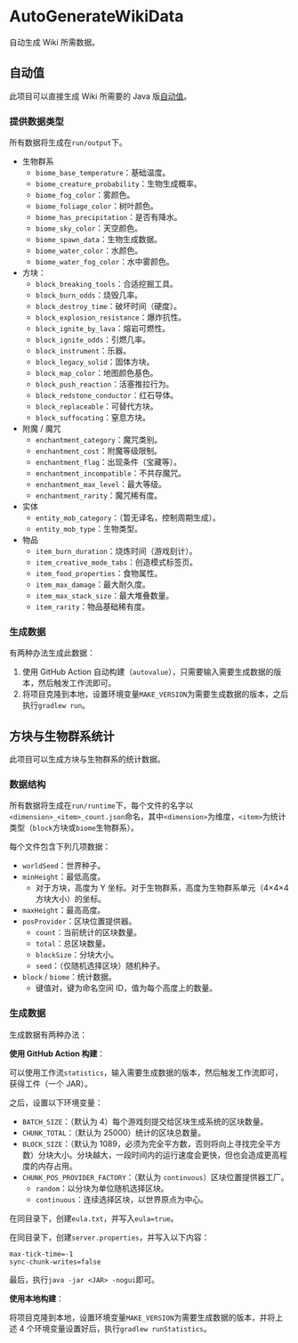 # AutoGenerateWikiData

自动生成 Wiki 所需数据。

## 自动值

此项目可以直接生成 Wiki 所需要的 Java 版[自动值](https://zh.minecraft.wiki/?curid=107468)。

### 提供数据类型

所有数据将生成在`run/output`下。

- 生物群系
    * `biome_base_temperature`：基础温度。
    * `biome_creature_probability`：生物生成概率。
    * `biome_fog_color`：雾颜色。
    * `biome_foliage_color`：树叶颜色。
    * `biome_has_precipitation`：是否有降水。
    * `biome_sky_color`：天空颜色。
    * `biome_spawn_data`：生物生成数据。
    * `biome_water_color`：水颜色。
    * `biome_water_fog_color`：水中雾颜色。
- 方块：
    * `block_breaking_tools`：合适挖掘工具。
    * `block_burn_odds`：烧毁几率。
    * `block_destroy_time`：破坏时间（硬度）。
    * `block_explosion_resistance`：爆炸抗性。
    * `block_ignite_by_lava`：熔岩可燃性。
    * `block_ignite_odds`：引燃几率。
    * `block_instrument`：乐器。
    * `block_legacy_solid`：固体方块。
    * `block_map_color`：地图颜色基色。
    * `block_push_reaction`：活塞推拉行为。
    * `block_redstone_conductor`：红石导体。
    * `block_replaceable`：可替代方块。
    * `block_suffocating`：窒息方块。
- 附魔 / 魔咒
    * `enchantment_category`：魔咒类别。
    * `enchantment_cost`：附魔等级限制。
    * `enchantment_flag`：出现条件（宝藏等）。
    * `enchantment_incompatible`：不共存魔咒。
    * `enchantment_max_level`：最大等级。
    * `enchantment_rarity`：魔咒稀有度。
- 实体
    * `entity_mob_category`：（暂无译名，控制周期生成）。
    * `entity_mob_type`：生物类型。
- 物品
    * `item_burn_duration`：烧炼时间（游戏刻计）。
    * `item_creative_mode_tabs`：创造模式标签页。
    * `item_food_properties`：食物属性。
    * `item_max_damage`：最大耐久度。
    * `item_max_stack_size`：最大堆叠数量。
    * `item_rarity`：物品基础稀有度。

### 生成数据

有两种办法生成此数据：

1. 使用 GitHub Action 自动构建（`autovalue`），只需要输入需要生成数据的版本，然后触发工作流即可。
2. 将项目克隆到本地，设置环境变量`MAKE_VERSION`为需要生成数据的版本，之后执行`gradlew run`。

## 方块与生物群系统计

此项目可以生成方块与生物群系的统计数据。

### 数据结构

所有数据将生成在`run/runtime`下，每个文件的名字以`<dimension>_<item>_count.json`命名，其中`<dimension>`为维度，`<item>`为统计类型（`block`方块或`biome`生物群系）。

每个文件包含下列几项数据：

* `worldSeed`：世界种子。
* `minHeight`：最低高度。
    - 对于方块，高度为 Y 坐标。对于生物群系，高度为生物群系单元（4×4×4方块大小）的坐标。
* `maxHeight`：最高高度。
* `posProvider`：区块位置提供器。
    - `count`：当前统计的区块数量。
    - `total`：总区块数量。
    - `blockSize`：分块大小。
    - `seed`：（仅随机选择区块）随机种子。
* `block` / `biome`：统计数据。
    - 键值对，键为命名空间 ID，值为每个高度上的数量。

### 生成数据

生成数据有两种办法：

**使用 GitHub Action 构建**：

可以使用工作流`statistics`，输入需要生成数据的版本，然后触发工作流即可，获得工件（一个 JAR）。

之后，设置以下环境变量：

* `BATCH_SIZE`：（默认为 4）每个游戏刻提交给区块生成系统的区块数量。
* `CHUNK_TOTAL`：（默认为 25000）统计的区块总数量。
* `BLOCK_SIZE`：（默认为 1089，必须为完全平方数，否则将向上寻找完全平方数）分块大小。分块越大，一段时间内的运行速度会更快，但也会造成更高程度的内存占用。
* `CHUNK_POS_PROVIDER_FACTORY`：（默认为 `continuous`）区块位置提供器工厂。
    - `random`：以分块为单位随机选择区块。
    - `continuous`：连续选择区块，以世界原点为中心。

在同目录下，创建`eula.txt`，并写入`eula=true`。

在同目录下，创建`server.properties`，并写入以下内容：

```properties
max-tick-time=-1
sync-chunk-writes=false
```

最后，执行`java -jar <JAR> -nogui`即可。

**使用本地构建**：

将项目克隆到本地，设置环境变量`MAKE_VERSION`为需要生成数据的版本，并将上述 4 个环境变量设置好后，执行`gradlew runStatistics`。